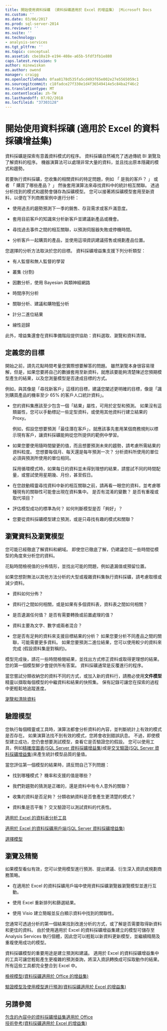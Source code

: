 ```yaml
---
title: 開始使用資料採礦 （資料採礦適用於 Excel 的增益集） |Microsoft Docs
ms.custom: ''
ms.date: 03/06/2017
ms.prod: sql-server-2014
ms.reviewer: ''
ms.suite: ''
ms.technology:
- analysis-services
ms.tgt_pltfrm: ''
ms.topic: conceptual
ms.assetid: cbe10a19-e194-408e-a65b-5fdf3fb1e880
caps.latest.revision: 9
author: minewiskan
ms.author: owend
manager: craigg
ms.openlocfilehash: 0faa8178d535fa5cd493f65e002e27e5565059c1
ms.sourcegitcommit: c18fadce27f330e1d4f36549414e5c84ba2f46c2
ms.translationtype: MT
ms.contentlocale: zh-TW
ms.lasthandoff: 07/02/2018
ms.locfileid: "37303128"
---
```

# <a name="getting-started-with-data-mining-data-mining-add-ins-for-excel"></a>開始使用資料採礦 (適用於 Excel 的資料採礦增益集)
  資料採礦是探索有意義資料模式的程序。 資料採礦自然補充了透過傳統 BI 瀏覽及了解資料的程序。 機器演算法可以處理非常大量的資料，並且找出原本隱藏的模式和趨勢。  
  
 若要執行資料採礦，您收集的相關資料的特定問題，例如 「 是我的客戶？ 」 或者 「 購買了哪些產品？ 」 然後套用演算法來尋找資料中的統計相互關聯。 透過分析找到的模式和趨勢會儲存為採礦模型。 您可以接著將採礦模型套用至新資料，以便在下列商務案例中進行分析：  
  
-   使用過去的趨勢預測下一季的銷售、存貨需求或客戶滿意度。  
  
-   套用目前客戶的知識來分析新客戶並建議新產品或機會。  
  
-   尋找過去事件之間的相互關聯，以預測伺服器失敗或停機時間。  
  
-   分析客戶一起購買的產品，並使用這項資訊建議搭售或規劃產品位置。  
  
 您選擇的分析方法取決於您的目標。 資料採礦增益集支援下列分析類型：  
  
-   有人監督和無人監督的學習  
  
-   叢集 (分割)  
  
-   因數分析，使用 Bayesian 與類神經網路  
  
-   時間序列分析  
  
-   關聯分析、建議和購物籃分析  
  
-   計分二進位結果  
  
-   線性迴歸  
  
 此外，增益集還會在資料準備階段提供協助：資料選取、瀏覽和資料清理。  
  
## <a name="define-your-goal"></a>定義您的目標  
 開始之前，請先花點時間考量您實際想要解答的問題。 雖然瀏覽本身很容易理解，但是，如果您要將自己的數據套用至新資料，就應該要能夠清楚陳述您預期模型產生的結果，以及您測量模型是否達成目標的方式。  
  
 例如，與其像是「尋找新客戶」這樣的目標，建議您闡述更明確的目標，像是「識別購買產品的機率至少 65% 的客戶人口統計資料」。  
  
-   您的資料集應該至少包含一個「結果」屬性，可用於定型和預測。 如果沒有這類屬性，您可以手動標記一些定型資料，或使用其他資料行建立結果的 Proxy。  
  
     例如，假設您想要預測「最佳潛在客戶」，就應該事先套用某個商務規則以標示現有客戶，讓資料採礦能夠從您所提供的範例中學習。  
  
-   如果您要使用隨時間變更的值，而且想要預測未來的趨勢，請考慮所需結果的資料粒度。 您想要每個月、每天還是每年預測一次？ 分析資料所使用的單位必須與預測所使用的單位相同。  
  
     採用循環模式時，如果每日的資料並未得到理想的結果，請嘗試不同的時間配量，或嘗試使用星期幾、月份，甚至假日。  
  
-   在您啟動精靈尋找資料中新的相互關聯之前，請再看一眼您的資料，並考慮哪種現有的關聯性可能會出現在資料集中。 是否有混淆的變數？ 是否有重複或取代項目？  
  
-   評估模型成功的標準為何？ 如何判斷模型是否「夠好」？  
  
-   您要從資料採礦模型建立預測，或是只尋找有趣的模式和關聯？  
  
## <a name="explore-your-data-and-explore-the-model"></a>瀏覽資料及瀏覽模型  
 您可能已經徹底了解資料和網域。 即使您已徹底了解，仍建議您花一些時間從模型的角度來分析您的資料。  
  
 花點時間檢視值的分佈情形，並找出可能的問題，例如遺漏值或預留位置。  
  
 如果您想對無法以其他方法分析的大型或複雜資料集執行資料採礦，請考慮取樣或減少資料。  
  
-   資料如何分佈？  
  
-   資料行之間如何相關，或是如果有多個資料表，資料表之間如何相關？  
  
-   是否遺漏任何值？ 是否有需要轉換或前置處理的值？  
  
-   資料主要為文字、數字或兩者混合？  
  
-   您是否有足夠的資料來支援目標結果的分析？ 如果您要分析不同產品之間的關聯，可能需要更多資料。 如果您要預測二進位結果，您可以使用較少的資料來完成 (假設資料集是對稱的)。  
  
 模型完成後，請花一些時間檢閱結果，並找出方式修正資料或取得更理想的結果。 您的第一個模型鮮少會提供所有答案。 資料採礦通常是反覆進行的程序。  
  
 當您嘗試分類收納您的資料不同的方式，或加入新的資料行，請務必使用**文件模型**精靈以擷取每個模型的中繼資料和結果的快照集。 保有記錄可讓您在探索的過程中更輕鬆地追蹤進度。  
  
 [瀏覽和清除資料](exploring-and-cleaning-data.md)  
  
## <a name="validate-your-model"></a>驗證模型  
 您執行每個精靈或工具時，演算法都會分析資料的內容，並判斷統計上有效的模式是否存在。 如果演算法找不到有效的模式，您將會收到錯誤訊息。 不過，即使模型建立成功，您仍會想要測試模型，查看它是否驗證您的假設。 您可以使用工具，例如[精確度圖表&#40;SQL Server 資料採礦增益集&#41;](accuracy-chart-sql-server-data-mining-add-ins.md)或是[交叉驗證&#40;SQL Server 資料採礦增益集&#41;](cross-validation-sql-server-data-mining-add-ins.md)來產生統計模型品質的量值。  
  
 當您評估第一個模型的結果時，請反問自己下列問題：  
  
-   找到哪種模式？ 機率和支援的值是哪些？  
  
-   我們對趨勢的猜測是正確的，還是資料中有令人意外的關聯？  
  
-   收集的資料是否足夠？ 分類收納資料是否會產生更清楚的模式？  
  
-   資料集是否平衡？ 交叉驗證可以測試資料的代表性。  
  
 [適用於 Excel 的資料表分析工具](table-analysis-tools-for-excel.md)  
  
 [適用於 Excel 的資料採礦用戶端&#40;SQL Server 資料採礦增益集&#41;](data-mining-client-for-excel-sql-server-data-mining-add-ins.md)  
  
 [選擇模型](choosing-a-model.md)  
  
## <a name="explore-and-refine"></a>瀏覽及精簡  
 如果模型看似有效，您可以使用模型進行預測、提出建議、衍生深入資訊或規劃商務策略。  
  
-   在適用於 Excel 的資料採礦用戶端中使用資料採礦瀏覽器瀏覽模型並進行互動。  
  
-   使用 Excel 重新排列和篩選結果。  
  
-   使用 Visio 建立簡報並反白顯示資料中找到的關聯性。  
  
 您通常可透過分析的第一個結果找到改進分析的方式，或了解是否需要取得新資料和更佳的資料。 由於使用適用於 Excel 的資料採礦增益集建立的模型可儲存至 Analysis Services 執行個體，因此您可以輕鬆以新資料更新模型，並繼續精簡及重複使用成功的模型。  
  
 資料採礦模型的重要用途是建立預測和建議。 適用於 Excel 的資料採礦增益集中的工具可讓您輕鬆產生更複雜的預測查詢，將深入資訊轉換成可採取動作的結果。 所有這些工具都完全整合到 Excel 中。  
  
 [檢視模型&#40;資料採礦適用於 Office 的增益集&#41;](viewing-models-data-mining-add-ins-for-office.md)  
  
 [驗證模型及使用模型進行預測&#40;資料採礦適用於 Excel 的增益集&#41;](validating-models-and-using-models-for-prediction-data-mining-add-ins-for-excel.md)  
  
## <a name="see-also"></a>另請參閱  
 [包含的內容中的資料採礦增益集適用於 Office](what-s-included-in-the-data-mining-add-ins-for-office.md)   
 [技術參考&#40;資料採礦適用於 Excel 的增益集&#41;](technical-reference-data-mining-add-ins-for-excel.md)  
  
  

